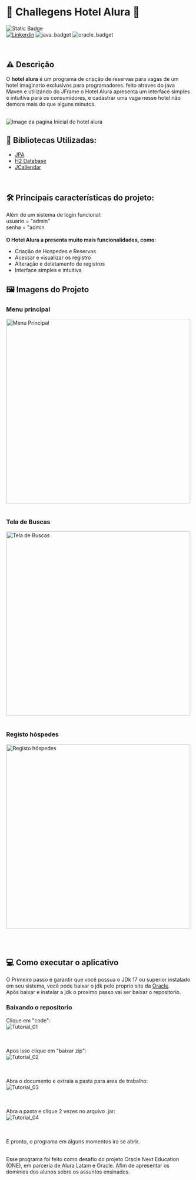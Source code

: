 
# 🏨 Challegens Hotel Alura 🏨
![Static Badge](https://img.shields.io/badge/Status-Parado-red?style=flat-square&logo=Github)
<br>
[![Linkerdin](https://img.shields.io/badge/LinkedIn-0077B5?style=for-the-badge&logo=linkedin&logoColor=white)](www.linkedin.com/in/manoeldev-backend)
![java_badget](https://img.shields.io/badge/Java-ED8B00?style=for-the-badge&logo=openjdk&logoColor=white)
![oracle_badget](https://img.shields.io/badge/Oracle-F80000?style=for-the-badge&logo=Oracle&logoColor=white)

<br>

## ⚠️ Descrição

O **hotel alura** é um programa de criação de reservas para vagas de um hotel imaginario exclusivos para programadores. feito atraves do java Maven e utilizando do JFrame o Hotel Alura apresenta um interface simples e intuitiva para os consumidores, e cadastrar uma vaga nesse hotel não demora mais do que alguns minutos.
<br><br>

![Image da pagina Inicial do hotel alura](https://github.com/Manoelrev/hotel_alura_challegens/assets/92553052/6b5215f9-c587-4b04-88c0-06ef581f717a)
<br>
## 🤖 Bibliotecas Utilizadas: 
* [JPA](https://mvnrepository.com/artifact/org.hibernate/hibernate-entitymanager) 
* [H2 Database](https://mvnrepository.com/artifact/com.h2database/h2) 
* [JCallendar](https://mvnrepository.com/artifact/com.toedter/jcalendar) 

<br>

## 🛠️ Principais características do projeto:
Além de um sistema de login funcional:
<br>usuario = "admin" 
<br>senha = "admin
<br><br>**O Hotel Alura a presenta muito mais funcionalidades, como:**

* Criação de Hospedes e Reservas 
* Acessar e visualizar os registro 
* Alteração e deletamento de registros 
* Interface simples e intuitiva

## 🖼️ Imagens do Projeto

### Menu principal
<img src="https://github.com/Manoelrev/hotel_alura_challegens/assets/92553052/ef09d592-22ec-484a-b4fa-d76ee584df90" alt="Menu Principal" width="500">
<br><br>

### Tela de Buscas
<img src="https://github.com/Manoelrev/hotel_alura_challegens/assets/92553052/8ea268f5-ce48-4e89-9af3-5cb1309403ae" alt="Tela de Buscas" width="500">
<br><br>

### Registo hóspedes

<img src="https://github.com/Manoelrev/hotel_alura_challegens/assets/92553052/d183eb20-51b8-4023-bf2d-55cb98e2bac0" alt="Registo hóspedes" width="500">

<br><br>
## 💻 Como executar o aplicativo

O Primeiro passo é garantir que você possua o JDk 17 ou superior instalado em seu sistema, você pode baixar o jdk pelo proprio site da [Oracle](https://www.oracle.com/java/technologies/downloads/).
<br>
Apôs baixar e instalar a jdk o proximo passo vai ser baixar o repositorio. 

### Baixando o repositorio
Clique em "code":
<br>
![Tutorial_01](https://github.com/Manoelrev/hotel_alura_challegens/assets/92553052/1ef84f43-80b8-4839-90eb-07a3adca89e6)

<br><br>
Apos isso clique  em "baixar zip":
<br>
![Tutorial_02](https://github.com/Manoelrev/hotel_alura_challegens/assets/92553052/99ec3c6a-a8f7-46ea-80b7-dcbf84556c19)

<br><br>
Abra o documento e extraia a pasta para area de trabalho:
<br>
![Tutorial_03](https://github.com/Manoelrev/hotel_alura_challegens/assets/92553052/edb929d7-4b60-4f0d-a1bb-1be54e68ecfd)

<br><br>
Abra a pasta e clique 2 vezes no arquivo .jar:
<br>
![Tutorial_04](https://github.com/Manoelrev/hotel_alura_challegens/assets/92553052/d45e33f4-0d6e-4d24-ac43-61593e7cd3fb)

<br><br>
E pronto, o programa em alguns momentos ira se abrir.

<br>
Esse programa foi feito como desafio do projeto Oracle Next Education (ONE), em parceria de Alura Latam e Oracle. Afim de apresentar os dominios dos alunos sobre os assuntos ensinados. 
